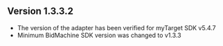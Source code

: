 ## Version 1.3.3.2
* The version of the adapter has been verified for myTarget SDK v5.4.7
* Minimum BidMachine SDK version was changed to v1.3.3